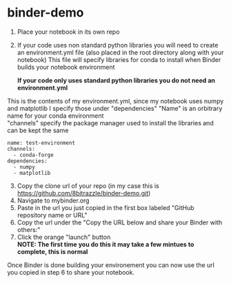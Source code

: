 # binder-demo

1. Place your notebook in its own repo

2. If your code uses non standard python libraries you will need to create an environment.yml file (also placed in the root directory along with your notebook)
   This file will specify libraries for conda to install when Binder builds your notebook environment
   
   **If your code only uses standard python libraries you do not need an environment.yml**

This is the contents of my environment.yml, since my notebook uses numpy and matplotlib I specify those under "dependencies"
"Name" is an orbitrary name for your conda environment\
"channels" specify the package manager used to install the libraries and can be kept the same
```
name: test-environment
channels:
  - conda-forge
dependencies:
  - numpy
  - matplotlib
```  
  
3. Copy the clone url of your repo (in my case this is https://github.com/8bitrazzle/binder-demo.git)
4. Navigate to mybinder.org
5. Paste in the url you just copied in the first box labeled "GitHub repository name or URL"
6. Copy the url under the "Copy the URL below and share your Binder with others:" 
7. Click the orange "launch" button\
 **NOTE: The first time you do this it may take a few mintues to complete, this is normal**

Once Binder is done building your environement you can now use the url you copied in step 6 to share your notebook.
